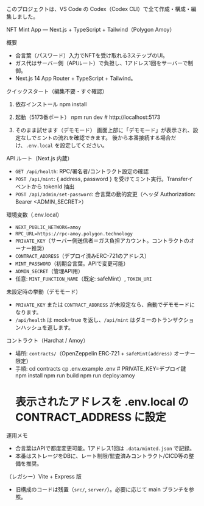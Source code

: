 このプロジェクトは、VS Code の Codex（Codex CLI）で全て作成・構成・編集しました。

NFT Mint App — Next.js + TypeScript + Tailwind（Polygon Amoy）

概要
- 合言葉（パスワード）入力でNFTを受け取れる3ステップのUI。
- ガス代はサーバー側（APIルート）で負担し、1アドレス1回をサーバーで制御。
- Next.js 14 App Router + TypeScript + Tailwind。

クイックスタート（編集不要・すぐ確認）
1) 依存インストール
   npm install

2) 起動（5173番ポート）
   npm run dev   # http://localhost:5173

3) そのまま試せます（デモモード）
   画面上部に「デモモード」が表示され、設定なしでミントの流れを確認できます。
   後から本番接続する場合だけ、`.env.local` を設定してください。

API ルート（Next.js 内蔵）
- `GET /api/health`: RPC/署名者/コントラクト設定の確認
- `POST /api/mint`: { address, password } を受けてミント実行。Transferイベントから tokenId 抽出
- `POST /api/admin/set-password`: 合言葉の動的変更（ヘッダ Authorization: Bearer <ADMIN_SECRET>）

環境変数（.env.local）
- `NEXT_PUBLIC_NETWORK=amoy`
- `RPC_URL=https://rpc-amoy.polygon.technology`
- `PRIVATE_KEY`（サーバー側送信者＝ガス負担アカウント。コントラクトのオーナー推奨）
- `CONTRACT_ADDRESS`（デプロイ済みERC-721のアドレス）
- `MINT_PASSWORD`（初期合言葉。APIで変更可能）
- `ADMIN_SECRET`（管理API用）
- 任意: `MINT_FUNCTION_NAME`（既定: safeMint）, `TOKEN_URI`

未設定時の挙動（デモモード）
- `PRIVATE_KEY` または `CONTRACT_ADDRESS` が未設定なら、自動でデモモードになります。
- `/api/health` は mock=true を返し、`/api/mint` はダミーのトランザクションハッシュを返します。

コントラクト（Hardhat / Amoy）
- 場所: `contracts/`（OpenZeppelin ERC‑721 + `safeMint(address)` オーナー限定）
- 手順:
  cd contracts
  cp .env.example .env   # PRIVATE_KEY=デプロイ鍵
  npm install
  npm run build
  npm run deploy:amoy
  # 表示されたアドレスを .env.local の CONTRACT_ADDRESS に設定

運用メモ
- 合言葉はAPIで都度変更可能。1アドレス1回は `.data/minted.json` で記録。
- 本番はストレージをDBに、レート制限/監査済みコントラクト/CICD等の整備を推奨。

（レガシー）Vite + Express 版
- 旧構成のコードは残置（`src/`, `server/`）。必要に応じて main ブランチを参照。
